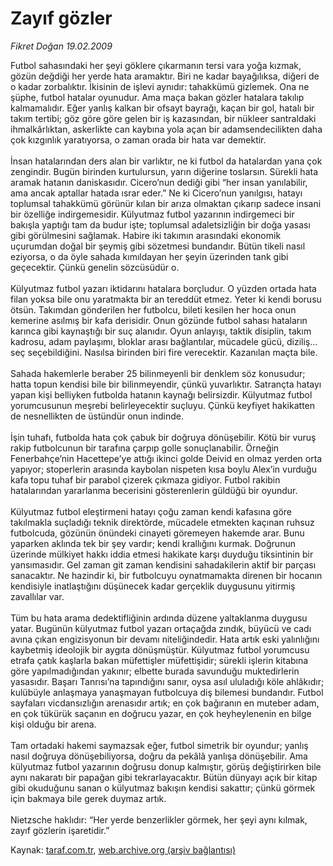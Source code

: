 # Zayıf gözler

*Fikret Doğan 19.02.2009*

<div class="yazi">Futbol sahasındaki her şeyi göklere çıkarmanın tersi vara yoğa kızmak, gözün değdiği her yerde hata aramaktır. Biri ne kadar bayağılıksa, diğeri de o kadar zorbalıktır. İkisinin de işlevi aynıdır: tahakkümü gizlemek. Ona ne şüphe, futbol hatalar oyunudur. Ama maça bakan gözler hatalara takılıp kalmamalıdır. Eğer yanlış kalkan bir ofsayt bayrağı, kaçan bir gol, hatalı bir takım tertibi; göz göre göre gelen bir iş kazasından, bir nükleer santraldaki ihmalkârlıktan, askerlikte can kaybına yola açan bir adamsendecilikten daha çok kızgınlık yaratıyorsa, o zaman orada bir hata var demektir. <br/><br/>İnsan hatalarından ders alan bir varlıktır, ne ki futbol da hatalardan yana çok zengindir. Bugün birinden kurtulursun, yarın diğerine toslarsın. Sürekli hata aramak hatanın daniskasıdır. Cicero’nun dediği gibi “her insan yanılabilir, ama ancak aptallar hatada ısrar eder.” Ne ki Cicero’nun yanılgısı, hatayı toplumsal tahakkümü görünür kılan bir arıza olmaktan çıkarıp sadece insani bir özelliğe indirgemesidir. Külyutmaz futbol yazarının indirgemeci bir bakışla yaptığı tam da budur işte; toplumsal adaletsizliğin bir doğa yasası gibi görülmesini sağlamak. Habire iki takımın arasındaki ekonomik uçurumdan doğal bir şeymiş gibi sözetmesi bundandır. Bütün tikeli nasıl eziyorsa, o da öyle sahada kımıldayan her şeyin üzerinden tank gibi geçecektir. Çünkü genelin sözcüsüdür o. <br/><br/>Külyutmaz futbol yazarı iktidarını hatalara borçludur. O yüzden ortada hata filan yoksa bile onu yaratmakta bir an tereddüt etmez. Yeter ki kendi borusu ötsün. Takımdan gönderilen her futbolcu, bileti kesilen her hoca onun kemerine asılmış bir kafa derisidir. Onun gözünde futbol sahası hataların karınca gibi kaynaştığı bir suç alanıdır. Oyun anlayışı, taktik disiplin, takım kadrosu, adam paylaşımı, bloklar arası bağlantılar, mücadele gücü, diziliş... seç seçebildiğini. Nasılsa birinden biri fire verecektir. Kazanılan maçta bile. <br/><br/>Sahada hakemlerle beraber 25 bilinmeyenli bir denklem söz konusudur; hatta topun kendisi bile bir bilinmeyendir, çünkü yuvarlıktır. Satrançta hatayı yapan kişi belliyken futbolda hatanın kaynağı belirsizdir. Külyutmaz futbol yorumcusunun meşrebi belirleyecektir suçluyu. Çünkü keyfiyet hakikatten de nesnellikten de üstündür onun indinde. <br/><br/>İşin tuhafı, futbolda hata çok çabuk bir doğruya dönüşebilir. Kötü bir vuruş rakip futbolcunun bir tarafına çarpıp golle sonuçlanabilir. Örneğin Fenerbahçe’nin Hacettepe’ye attığı ikinci golde Deivid en olmaz yerden orta yapıyor; stoperlerin arasında kaybolan nispeten kısa boylu Alex’in vurduğu kafa topu tuhaf bir parabol çizerek çıkmaza gidiyor. Futbol rakibin hatalarından yararlanma becerisini gösterenlerin güldüğü bir oyundur. <br/><br/>Külyutmaz futbol eleştirmeni hatayı çoğu zaman kendi kafasına göre takılmakla suçladığı teknik direktörde, mücadele etmekten kaçınan ruhsuz futbolcuda, gözünün önündeki cinayeti göremeyen hakemde arar. Bunu yaparken aklında tek bir şey vardır; kendi krallığını kurmak. Doğrunun üzerinde mülkiyet hakkı iddia etmesi hakikate karşı duyduğu tiksintinin bir yansımasıdır. Gel zaman git zaman kendisini sahadakilerin aktif bir parçası sanacaktır. Ne hazindir ki, bir futbolcuyu oynatmamakta direnen bir hocanın kendisiyle inatlaştığını düşünecek kadar gerçeklik duygusunu yitirmiş zavallılar var. <br/><br/>Tüm bu hata arama dedektifliğinin ardında düzene yaltaklanma duygusu yatar. Bugünün külyutmaz futbol yazarı ortaçağda zındık, büyücü ve cadı avına çıkan engizisyonun bir devamı niteliğindedir. Hata artık eski yalınlığını kaybetmiş ideolojik bir aygıta dönüşmüştür. Külyutmaz futbol yorumcusu etrafa çatık kaşlarla bakan müfettişler müfettişidir; sürekli işlerin kitabına göre yapılmadığından yakınır; elbette burada savunduğu muktedirlerin yasasıdır. Başarı Tanrısı’na tapındığını sanır, oysa asıl ululadığı köle ahlâkıdır; kulübüyle anlaşmaya yanaşmayan futbolcuya diş bilemesi bundandır. Futbol sayfaları vicdansızlığın arenasıdır artık; en çok bağıranın en muteber adam, en çok tükürük saçanın en doğrucu yazar, en çok heyheylenenin en bilge kişi olduğu bir arena. <br/><br/>Tam ortadaki hakemi saymazsak eğer, futbol simetrik bir oyundur; yanlış nasıl doğruya dönüşebiliyorsa, doğru da pekâlâ yanlışa dönüşebilir. Ama külyutmaz futbol yazarının doğrusu donup kalmıştır, görüş değiştirirken bile aynı nakaratı bir papağan gibi tekrarlayacaktır. Bütün dünyayı açık bir kitap gibi okuduğunu sanan o külyutmaz bakışın kendisi sakattır; çünkü görmek için bakmaya bile gerek duymaz artık. <br/><br/>Nietzsche haklıdır: “Her yerde benzerlikler görmek, her şeyi aynı kılmak, zayıf gözlerin işaretidir.”</div>

Kaynak: [taraf.com.tr](http://www.taraf.com.tr:80/fikret-dogan/makale-zayif-gozler.htm), [web.archive.org (arşiv bağlantısı)](http://web.archive.org/web/20101010164116/http://www.taraf.com.tr:80/fikret-dogan/makale-zayif-gozler.htm)
